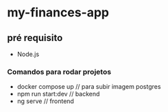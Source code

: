 # my-finances-app

## pré requisito

- Node.js

### Comandos para rodar projetos

- docker compose up // para subir imagem postgres
- npm run start:dev // backend
- ng serve // frontend
